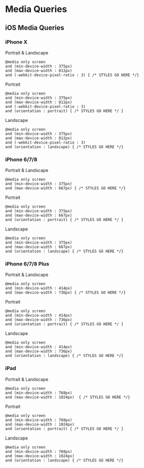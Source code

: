 # Media Queries



## iOS Media Queries


### iPhone X

Portrait & Landscape

```
@media only screen 
and (min-device-width : 375px) 
and (max-device-width : 812px)
and (-webkit-device-pixel-ratio : 3) { /* STYLES GO HERE */}

```
Portrait

```
@media only screen 
and (min-device-width : 375px) 
and (max-device-width : 812px) 
and (-webkit-device-pixel-ratio : 3)
and (orientation : portrait) { /* STYLES GO HERE */ }

```

Landscape

```
@media only screen 
and (min-device-width : 375px) 
and (max-device-width : 812px) 
and (-webkit-device-pixel-ratio : 3)
and (orientation : landscape) { /* STYLES GO HERE */}

```


### iPhone 6/7/8

Portrait & Landscape

```
@media only screen 
and (min-device-width : 375px) 
and (max-device-width : 667px) { /* STYLES GO HERE */}

```

Portrait

```
@media only screen 
and (min-device-width : 375px) 
and (max-device-width : 667px) 
and (orientation : portrait) { /* STYLES GO HERE */ }

```

Landscape

```
@media only screen 
and (min-device-width : 375px) 
and (max-device-width : 667px) 
and (orientation : landscape) { /* STYLES GO HERE */}

```

### iPhone 6/7/8 Plus

Portrait & Landscape

```
@media only screen 
and (min-device-width : 414px) 
and (max-device-width : 736px) { /* STYLES GO HERE */}

```

Portrait

```
@media only screen 
and (min-device-width : 414px) 
and (max-device-width : 736px) 
and (orientation : portrait) { /* STYLES GO HERE */ }

```

Landscape

```
@media only screen 
and (min-device-width : 414px) 
and (max-device-width : 736px) 
and (orientation : landscape) { /* STYLES GO HERE */}

```

### iPad


Portrait & Landscape

```
@media only screen 
and (min-device-width : 768px) 
and (max-device-width : 1024px)  { /* STYLES GO HERE */}

```

Portrait

```
@media only screen 
and (min-device-width : 768px) 
and (max-device-width : 1024px) 
and (orientation : portrait) { /* STYLES GO HERE */ }

```

Landscape

```
@media only screen 
and (min-device-width : 768px) 
and (max-device-width : 1024px) 
and (orientation : landscape) { /* STYLES GO HERE */}

```